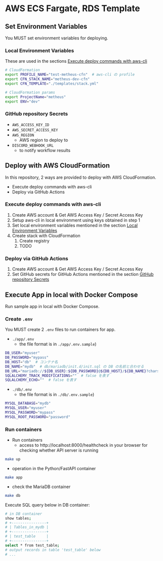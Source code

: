 # AWS ECS Fargate, RDS Template

## Set Environment Variables

You MUST set environment variables for deploying.

### Local Environment Variables

These are used in the sections [Execute deploy commands with aws-cli](#execute-deploy-commands-with-aws-cli)

```sh
# CloudFormation
export PROFILE_NAME="test-metheus-cfn"  # aws-cli の profile
export CFN_STACK_NAME="metheus-dev-cfn"
export CFN_TEMPLATE="./templates/stack.yml"

# CloudFormation params
export ProjectName="metheus"
export ENV="dev"
```

### GitHub repository Secrets

- `AWS_ACCESS_KEY_ID`
- `AWS_SECRET_ACCESS_KEY`
- `AWS_REGION`
  - AWS region to deploy to
- `DISCORD_WEBHOOK_URL`
  - to notify workflow results

## Deploy with AWS CloudFormation

In this repository, 2 ways are provided to deploy with AWS CloudFormation.

- Execute deploy commands with aws-cli
- Deploy via GitHub Actions

### Execute deploy commands with aws-cli

1. Create AWS account & Get AWS Access Key / Secret Access Key
2. Setup aws-cli in local environment using keys obtained in step 1
3. Set local environment variables mentioned in the section [Local Environment Variables](#local-environment-variables)
4. Create stack with CloudFormation
   1. Create registry
   2. TODO

### Deploy via GitHub Actions

1. Create AWS account & Get AWS Access Key / Secret Access Key
2. Set GitHub secrets for GitHub Actions mentioned in the section [GitHub repository Secrets](#github-repository-secrets)

## Execute App in local with Docker Compose

Run sample app in local with Docker Compose.

### Create `.env`

You MUST create 2 `.env` files to run containers for app.

- `./app/.env`
  - the file format is in `./app/.env.sample`)

```sh
DB_USER="myuser"
DB_PASSWORD="mypass"
DB_HOST="db"  # コンテナ名
DB_NAME="mydb"  # db/mariadb/init.d/init.sql の DB の名前と合わせる
DB_URL="mariadb://${DB_USER}:${DB_PASSWORD}@${DB_HOST}/${DB_NAME}?charset=utf8"
SQLALCHEMY_TRACK_MODIFICATIONS=""  # false を表す
SQLALCHEMY_ECHO=""  # false を表す
```

- `./db/.env`
  - the file format is in `./db/.env.sample`)

```sh
MYSQL_DATABASE="mydb"
MYSQL_USER="myuser"
MYSQL_PASSWORD="mypass"
MYSQL_ROOT_PASSWORD="password"
```

### Run containers

- Run containers
  - access to http://localhost:8000/healthcheck in your browser for checking whether API server is running

```sh
make up
```

- operation in the Python/FastAPI container

```sh
make app
```

- check the MariaDB container

```sh
make db
```

Execute SQL query below in DB container:

```sh
# in DB container
show tables;
# +----------------+
# | Tables_in_mydb |
# +----------------+
# | test_table     |
# +----------------+
select * from test_table;
# output records in table 'test_table' below
# ...
```

